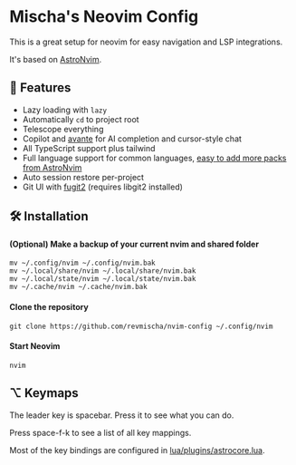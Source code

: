 # Mischa's Neovim Config

This is a great setup for neovim for easy navigation and LSP integrations.

It's based on [AstroNvim](https://astronvim.com/).

## 🧐 Features

- Lazy loading with `lazy`
- Automatically `cd` to project root
- Telescope everything
- Copilot and [avante](https://github.com/yetone/avante.nvim) for AI completion and cursor-style chat
- All TypeScript support plus tailwind
- Full language support for common languages, [easy to add more packs from AstroNvim](https://github.com/AstroNvim/astrocommunity/tree/main/lua/astrocommunity/pack)
- Auto session restore per-project
- Git UI with [fugit2](https://github.com/SuperBo/fugit2.nvim) (requires libgit2 installed)

## 🛠️ Installation

#### (Optional) Make a backup of your current nvim and shared folder

```shell
mv ~/.config/nvim ~/.config/nvim.bak
mv ~/.local/share/nvim ~/.local/share/nvim.bak
mv ~/.local/state/nvim ~/.local/state/nvim.bak
mv ~/.cache/nvim ~/.cache/nvim.bak
```

#### Clone the repository

```shell
git clone https://github.com/revmischa/nvim-config ~/.config/nvim
```

#### Start Neovim

```shell
nvim
```

## ⌥ Keymaps

The leader key is spacebar. Press it to see what you can do.

Press space-f-k to see a list of all key mappings.

Most of the key bindings are configured in [lua/plugins/astrocore.lua](lua/plugins/astrocore.lua).
